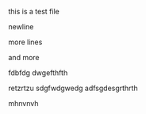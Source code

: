 this is a test file

newline
       
 
more lines  
 
 
and more

 
fdbfdg
dwgefthfth

retzrtzu
sdgfwdgwedg
adfsgdesgrthrth


mhnvnvh
